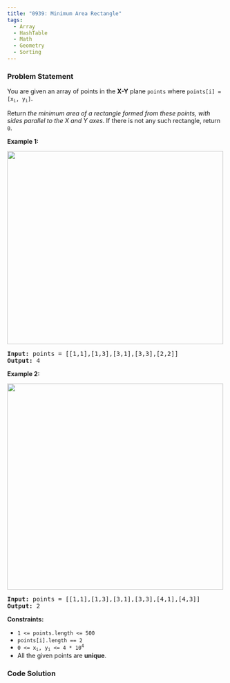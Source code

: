 ```yaml
---
title: "0939: Minimum Area Rectangle"
tags:
  - Array
  - HashTable
  - Math
  - Geometry
  - Sorting
---
```

### Problem Statement

<p>You are given an array of points in the <strong>X-Y</strong> plane <code>points</code> where <code>points[i] = [x<sub>i</sub>, y<sub>i</sub>]</code>.</p>

<p>Return <em>the minimum area of a rectangle formed from these points, with sides parallel to the X and Y axes</em>. If there is not any such rectangle, return <code>0</code>.</p>


<p><strong class="example">Example 1:</strong></p>
<img alt="" src="https://assets.leetcode.com/uploads/2021/08/03/rec1.JPG" style="width: 500px; height: 447px;" />
<pre>
<strong>Input:</strong> points = [[1,1],[1,3],[3,1],[3,3],[2,2]]
<strong>Output:</strong> 4
</pre>

<p><strong class="example">Example 2:</strong></p>
<img alt="" src="https://assets.leetcode.com/uploads/2021/08/03/rec2.JPG" style="width: 500px; height: 477px;" />
<pre>
<strong>Input:</strong> points = [[1,1],[1,3],[3,1],[3,3],[4,1],[4,3]]
<strong>Output:</strong> 2
</pre>


<p><strong>Constraints:</strong></p>

<ul>
	<li><code>1 &lt;= points.length &lt;= 500</code></li>
	<li><code>points[i].length == 2</code></li>
	<li><code>0 &lt;= x<sub>i</sub>, y<sub>i</sub> &lt;= 4 * 10<sup>4</sup></code></li>
	<li>All the given points are <strong>unique</strong>.</li>
</ul>


### Code Solution

```python

```
